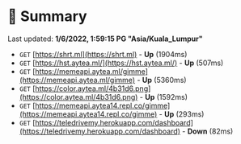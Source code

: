 # 📖 Summary
Last updated: **1/6/2022, 1:59:15 PG "Asia/Kuala_Lumpur"**

- `GET` [https://shrt.ml](https://shrt.ml) - **Up** (1904ms)
- `GET` [https://hst.aytea.ml/](https://hst.aytea.ml/) - **Up** (507ms)
- `GET` [https://memeapi.aytea.ml/gimme](https://memeapi.aytea.ml/gimme) - **Up** (5360ms)
- `GET` [https://color.aytea.ml/4b31d6.png](https://color.aytea.ml/4b31d6.png) - **Up** (1592ms)
- `GET` [https://memeapi.aytea14.repl.co/gimme](https://memeapi.aytea14.repl.co/gimme) - **Up** (293ms)
- `GET` [https://teledrivemy.herokuapp.com/dashboard](https://teledrivemy.herokuapp.com/dashboard) - **Down** (82ms)
